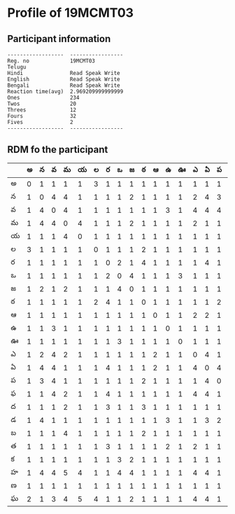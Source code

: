 



# Profile of 19MCMT03

## Participant information



```
------------------  -----------------
Reg. no             19MCMT03
Telugu
Hindi               Read Speak Write
English             Read Speak Write
Bengali             Read Speak Write
Reaction time(avg)  2.969209999999999
Ones                234
Twos                20
Threes              12
Fours               32
Fives               2
------------------  -----------------
```  

## RDM fo the participant
  
  
|     |   అ |   న |   వ |   మ |   య |   ల |   ర |   ఒ |   జ |   ఠ |   ఆ |   ఉ |   ఊ |   ఎ |   ఏ |   ప |   ఫ |   ద |   డ |   బ |   త |   క |   హ |   ణ |   ఘ |
|-----|-----|-----|-----|-----|-----|-----|-----|-----|-----|-----|-----|-----|-----|-----|-----|-----|-----|-----|-----|-----|-----|-----|-----|-----|-----|
| అ   |   0 |   1 |   1 |   1 |   1 |   3 |   1 |   1 |   1 |   1 |   1 |   1 |   1 |   1 |   1 |   1 |   1 |   1 |   1 |   1 |   1 |   1 |   1 |   1 |   2 |
| న   |   1 |   0 |   4 |   4 |   1 |   1 |   1 |   1 |   2 |   1 |   1 |   1 |   1 |   2 |   4 |   3 |   1 |   1 |   4 |   1 |   1 |   1 |   4 |   1 |   1 |
| వ   |   1 |   4 |   0 |   4 |   1 |   1 |   1 |   1 |   1 |   1 |   1 |   3 |   1 |   4 |   4 |   4 |   4 |   1 |   1 |   1 |   1 |   1 |   4 |   1 |   3 |
| మ   |   1 |   4 |   4 |   0 |   4 |   1 |   1 |   1 |   2 |   1 |   1 |   1 |   1 |   2 |   1 |   1 |   2 |   2 |   1 |   4 |   1 |   1 |   5 |   1 |   4 |
| య   |   1 |   1 |   1 |   4 |   0 |   1 |   1 |   1 |   1 |   1 |   1 |   1 |   1 |   1 |   1 |   1 |   1 |   1 |   1 |   1 |   1 |   1 |   4 |   1 |   5 |
| ల   |   3 |   1 |   1 |   1 |   1 |   0 |   1 |   1 |   1 |   2 |   1 |   1 |   1 |   1 |   1 |   1 |   1 |   1 |   1 |   1 |   1 |   1 |   1 |   1 |   4 |
| ర   |   1 |   1 |   1 |   1 |   1 |   1 |   0 |   2 |   1 |   4 |   1 |   1 |   1 |   1 |   4 |   1 |   4 |   3 |   1 |   1 |   3 |   1 |   1 |   1 |   1 |
| ఒ   |   1 |   1 |   1 |   1 |   1 |   1 |   2 |   0 |   4 |   1 |   1 |   1 |   3 |   1 |   1 |   1 |   1 |   1 |   1 |   1 |   1 |   3 |   4 |   1 |   1 |
| జ   |   1 |   2 |   1 |   2 |   1 |   1 |   1 |   4 |   0 |   1 |   1 |   1 |   1 |   1 |   1 |   1 |   1 |   1 |   1 |   1 |   1 |   2 |   4 |   1 |   2 |
| ఠ   |   1 |   1 |   1 |   1 |   1 |   2 |   4 |   1 |   1 |   0 |   1 |   1 |   1 |   1 |   1 |   2 |   1 |   3 |   1 |   2 |   1 |   1 |   1 |   1 |   1 |
| ఆ   |   1 |   1 |   1 |   1 |   1 |   1 |   1 |   1 |   1 |   1 |   0 |   1 |   1 |   2 |   2 |   1 |   1 |   1 |   1 |   1 |   1 |   1 |   1 |   1 |   1 |
| ఉ   |   1 |   1 |   3 |   1 |   1 |   1 |   1 |   1 |   1 |   1 |   1 |   0 |   1 |   1 |   1 |   1 |   1 |   1 |   3 |   1 |   2 |   1 |   1 |   1 |   1 |
| ఊ   |   1 |   1 |   1 |   1 |   1 |   1 |   1 |   3 |   1 |   1 |   1 |   1 |   0 |   1 |   1 |   1 |   1 |   1 |   1 |   1 |   1 |   1 |   1 |   1 |   1 |
| ఎ   |   1 |   2 |   4 |   2 |   1 |   1 |   1 |   1 |   1 |   1 |   2 |   1 |   1 |   0 |   4 |   1 |   4 |   1 |   1 |   1 |   2 |   1 |   4 |   1 |   4 |
| ఏ   |   1 |   4 |   4 |   1 |   1 |   1 |   4 |   1 |   1 |   1 |   2 |   1 |   1 |   4 |   0 |   4 |   4 |   1 |   3 |   1 |   1 |   1 |   4 |   1 |   4 |
| ప   |   1 |   3 |   4 |   1 |   1 |   1 |   1 |   1 |   1 |   2 |   1 |   1 |   1 |   1 |   4 |   0 |   1 |   1 |   2 |   1 |   1 |   1 |   1 |   1 |   1 |
| ఫ   |   1 |   1 |   4 |   2 |   1 |   1 |   4 |   1 |   1 |   1 |   1 |   1 |   1 |   4 |   4 |   1 |   0 |   1 |   1 |   1 |   4 |   1 |   1 |   1 |   1 |
| ద   |   1 |   1 |   1 |   2 |   1 |   1 |   3 |   1 |   1 |   3 |   1 |   1 |   1 |   1 |   1 |   1 |   1 |   0 |   2 |   1 |   1 |   1 |   1 |   3 |   1 |
| డ   |   1 |   4 |   1 |   1 |   1 |   1 |   1 |   1 |   1 |   1 |   1 |   3 |   1 |   1 |   3 |   2 |   1 |   2 |   0 |   1 |   1 |   1 |   1 |   1 |   1 |
| బ   |   1 |   1 |   1 |   4 |   1 |   1 |   1 |   1 |   1 |   2 |   1 |   1 |   1 |   1 |   1 |   1 |   1 |   1 |   1 |   0 |   1 |   1 |   1 |   1 |   2 |
| త   |   1 |   1 |   1 |   1 |   1 |   1 |   3 |   1 |   1 |   1 |   1 |   2 |   1 |   2 |   1 |   1 |   4 |   1 |   1 |   1 |   0 |   1 |   1 |   1 |   1 |
| క   |   1 |   1 |   1 |   1 |   1 |   1 |   1 |   3 |   2 |   1 |   1 |   1 |   1 |   1 |   1 |   1 |   1 |   1 |   1 |   1 |   1 |   0 |   1 |   1 |   1 |
| హ   |   1 |   4 |   4 |   5 |   4 |   1 |   1 |   4 |   4 |   1 |   1 |   1 |   1 |   4 |   4 |   1 |   1 |   1 |   1 |   1 |   1 |   1 |   0 |   1 |   4 |
| ణ   |   1 |   1 |   1 |   1 |   1 |   1 |   1 |   1 |   1 |   1 |   1 |   1 |   1 |   1 |   1 |   1 |   1 |   3 |   1 |   1 |   1 |   1 |   1 |   0 |   1 |
| ఘ   |   2 |   1 |   3 |   4 |   5 |   4 |   1 |   1 |   2 |   1 |   1 |   1 |   1 |   4 |   4 |   1 |   1 |   1 |   1 |   2 |   1 |   1 |   4 |   1 |   0 |